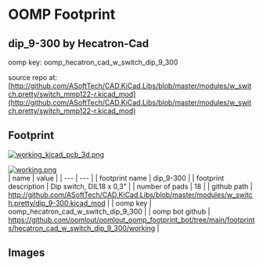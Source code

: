 # OOMP Footprint  
## dip_9-300  by Hecatron-Cad  
  
oomp key: oomp_hecatron_cad_w_switch_dip_9_300  
  
source repo at: [http://github.com/ASoftTech/CAD.KiCad.Libs/blob/master/modules/w_switch.pretty/switch_mmp122-r.kicad_mod](http://github.com/ASoftTech/CAD.KiCad.Libs/blob/master/modules/w_switch.pretty/switch_mmp122-r.kicad_mod)  
## Footprint  
  
[![working_kicad_pcb_3d.png](working_kicad_pcb_3d_600.png)](working_kicad_pcb_3d.png)  
  
[![working.png](working_600.png)](working.png)  
| name | value | 
| --- | --- | 
| footprint name | dip_9-300 | 
| footprint description | Dip switch, DIL18 x 0,3" | 
| number of pads | 18 | 
| github path | http://github.com/ASoftTech/CAD.KiCad.Libs/blob/master/modules/w_switch.pretty/dip_9-300.kicad_mod | 
| oomp key | oomp_hecatron_cad_w_switch_dip_9_300 | 
| oomp bot github | https://github.com/oomlout/oomlout_oomp_footprint_bot/tree/main/footprints/hecatron_cad_w_switch_dip_9_300/working | 
## Images  
